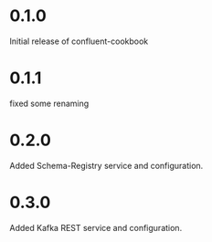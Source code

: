 # 0.1.0

Initial release of confluent-cookbook

# 0.1.1

fixed some renaming

# 0.2.0

Added Schema-Registry service and configuration.

# 0.3.0

Added Kafka REST service and configuration.
